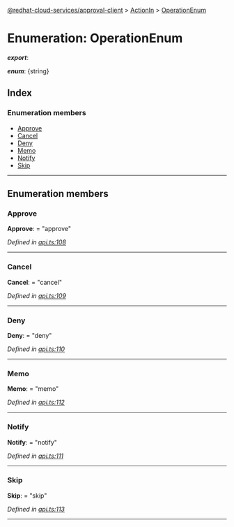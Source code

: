 [@redhat-cloud-services/approval-client](../README.md) > [ActionIn](../modules/actionin.md) > [OperationEnum](../enums/actionin.operationenum.md)

# Enumeration: OperationEnum

*__export__*: 

*__enum__*: {string}

## Index

### Enumeration members

* [Approve](actionin.operationenum.md#approve)
* [Cancel](actionin.operationenum.md#cancel)
* [Deny](actionin.operationenum.md#deny)
* [Memo](actionin.operationenum.md#memo)
* [Notify](actionin.operationenum.md#notify)
* [Skip](actionin.operationenum.md#skip)

---

## Enumeration members

<a id="approve"></a>

###  Approve

**Approve**:  = "approve"

*Defined in [api.ts:108](https://github.com/RedHatInsights/javascript-clients/blob/master/packages/approval/api.ts#L108)*

___
<a id="cancel"></a>

###  Cancel

**Cancel**:  = "cancel"

*Defined in [api.ts:109](https://github.com/RedHatInsights/javascript-clients/blob/master/packages/approval/api.ts#L109)*

___
<a id="deny"></a>

###  Deny

**Deny**:  = "deny"

*Defined in [api.ts:110](https://github.com/RedHatInsights/javascript-clients/blob/master/packages/approval/api.ts#L110)*

___
<a id="memo"></a>

###  Memo

**Memo**:  = "memo"

*Defined in [api.ts:112](https://github.com/RedHatInsights/javascript-clients/blob/master/packages/approval/api.ts#L112)*

___
<a id="notify"></a>

###  Notify

**Notify**:  = "notify"

*Defined in [api.ts:111](https://github.com/RedHatInsights/javascript-clients/blob/master/packages/approval/api.ts#L111)*

___
<a id="skip"></a>

###  Skip

**Skip**:  = "skip"

*Defined in [api.ts:113](https://github.com/RedHatInsights/javascript-clients/blob/master/packages/approval/api.ts#L113)*

___

